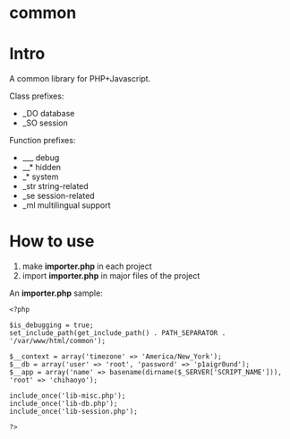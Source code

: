 common
======

# Intro

A common library for PHP+Javascript.

Class prefixes:
- _DO database
- _SO session

Function prefixes:
- ___		debug
- __*		hidden
- _*		system
- _str	string-related
- _se		session-related
- _ml		multilingual support

# How to use

1. make __importer.php__ in each project
2. import __importer.php__ in major files of the project

An __importer.php__ sample:

	<?php

	$is_debugging = true;
	set_include_path(get_include_path() . PATH_SEPARATOR . '/var/www/html/common');

	$__context = array('timezone' => 'America/New_York');
	$__db = array('user' => 'root', 'password' => 'p1aigr0und');
	$__app = array('name' => basename(dirname($_SERVER['SCRIPT_NAME'])), 'root' => 'chihaoyo');

	include_once('lib-misc.php');
	include_once('lib-db.php');
	include_once('lib-session.php');

	?>
